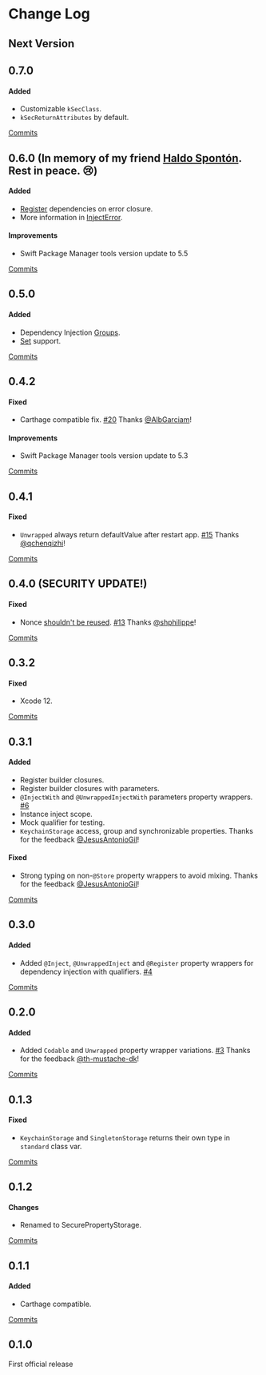 # Change Log

## Next Version

## 0.7.0

#### Added
- Customizable `kSecClass`.
- `kSecReturnAttributes` by default.

[Commits](https://github.com/alexruperez/SecurePropertyStorage/compare/0.6.0...0.7.0)

## 0.6.0 (In memory of my friend **[Haldo Spontón](https://linktr.ee/haldosponton)**. Rest in peace. 😢)

#### Added
- [Register](https://github.com/alexruperez/SecurePropertyStorage/blob/master/README.md#-dependency-injection-usage) dependencies on error closure.
- More information in [InjectError](http://github.alexruperez.com/SecurePropertyStorage/Enums/InjectError.html).

#### Improvements

- Swift Package Manager tools version update to 5.5

[Commits](https://github.com/alexruperez/SecurePropertyStorage/compare/0.5.0...0.6.0)

## 0.5.0

#### Added
- Dependency Injection [Groups](https://github.com/alexruperez/SecurePropertyStorage/blob/master/README.md#-dependency-injection-usage).
- [Set](https://developer.apple.com/documentation/swift/set) support.

[Commits](https://github.com/alexruperez/SecurePropertyStorage/compare/0.4.2...0.5.0)

## 0.4.2

#### Fixed
- Carthage compatible fix. [#20](https://github.com/alexruperez/SecurePropertyStorage/pull/20) Thanks [@AlbGarciam](https://github.com/AlbGarciam)!

#### Improvements

- Swift Package Manager tools version update to 5.3

[Commits](https://github.com/alexruperez/SecurePropertyStorage/compare/0.4.1...0.4.2)

## 0.4.1

#### Fixed
- `Unwrapped` always return defaultValue after restart app. [#15](https://github.com/alexruperez/SecurePropertyStorage/issues/15) Thanks [@qchenqizhi](https://github.com/qchenqizhi)!

[Commits](https://github.com/alexruperez/SecurePropertyStorage/compare/0.4.0...0.4.1)

## 0.4.0 (**SECURITY UPDATE!**)

#### Fixed
- Nonce [shouldn't be reused](https://www.elttam.com/blog/key-recovery-attacks-on-gcm). [#13](https://github.com/alexruperez/SecurePropertyStorage/issues/13) Thanks [@shphilippe](https://github.com/shphilippe)!

[Commits](https://github.com/alexruperez/SecurePropertyStorage/compare/0.3.2...0.4.0)

## 0.3.2

#### Fixed
- Xcode 12.

[Commits](https://github.com/alexruperez/SecurePropertyStorage/compare/0.3.1...0.3.2)

## 0.3.1

#### Added
- Register builder closures.
- Register builder closures with parameters.
- `@InjectWith` and `@UnwrappedInjectWith` parameters property wrappers. [#6](https://github.com/alexruperez/SecurePropertyStorage/pull/6)
- Instance inject scope.
- Mock qualifier for testing.
- `KeychainStorage` access, group and synchronizable properties. Thanks for the feedback [@JesusAntonioGil](https://github.com/JesusAntonioGil)!

#### Fixed
- Strong typing on non-`@Store` property wrappers to avoid mixing. Thanks for the feedback [@JesusAntonioGil](https://github.com/JesusAntonioGil)!

[Commits](https://github.com/alexruperez/SecurePropertyStorage/compare/0.3.0...0.3.1)

## 0.3.0

#### Added
- Added `@Inject`, `@UnwrappedInject` and `@Register` property wrappers for dependency injection with qualifiers. [#4](https://github.com/alexruperez/SecurePropertyStorage/pull/4)

[Commits](https://github.com/alexruperez/SecurePropertyStorage/compare/0.2.0...0.3.0)

## 0.2.0

#### Added
- Added `Codable` and `Unwrapped` property wrapper variations. [#3](https://github.com/alexruperez/SecurePropertyStorage/pull/3) Thanks for the feedback [@th-mustache-dk](https://github.com/th-mustache-dk)!

[Commits](https://github.com/alexruperez/SecurePropertyStorage/compare/0.1.3...0.2.0)

## 0.1.3

#### Fixed
- `KeychainStorage` and `SingletonStorage` returns their own type in `standard` class var.

[Commits](https://github.com/alexruperez/SecurePropertyStorage/compare/0.1.2...0.1.3)

## 0.1.2

#### Changes
- Renamed to SecurePropertyStorage.

[Commits](https://github.com/alexruperez/SecurePropertyStorage/compare/0.1.1...0.1.2)

## 0.1.1

#### Added
- Carthage compatible.

[Commits](https://github.com/alexruperez/SecurePropertyStorage/compare/0.1.0...0.1.1)

## 0.1.0
First official release
